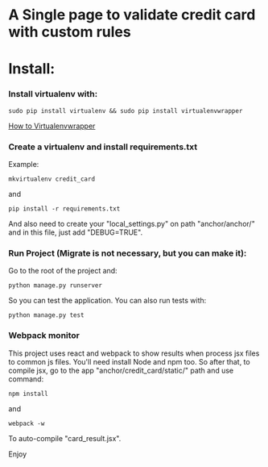 # A Single page to validate credit card with custom rules


# Install:

### Install virtualenv with:
```
sudo pip install virtualenv && sudo pip install virtualenvwrapper
```

[How to Virtualenvwrapper](http://virtualenvwrapper.readthedocs.io/en/latest/install.html)


### Create a virtualenv and install requirements.txt


Example:
```
mkvirtualenv credit_card
```

and

```
pip install -r requirements.txt
```

And also need to create your "local_settings.py" on path "anchor/anchor/"
and in this file, just add "DEBUG=TRUE".


### Run Project (Migrate is not necessary, but you can make it):


Go to the root of the project and:
```
python manage.py runserver
```

So you can test the application. You can also run tests with:

```
python manage.py test
```


### Webpack monitor

This project uses react and webpack to show results when process jsx files to common js files. You'll
need install Node and npm too. So after that, to compile jsx,
go to the app "anchor/credit_card/static/" path and use command:

```
npm install
```

and


```
webpack -w
```

To auto-compile "card_result.jsx".

Enjoy

